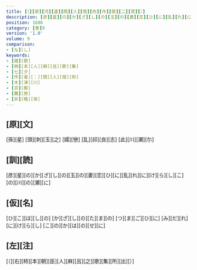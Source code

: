 ```yaml
---
title: [（][泉][河][邊][間][人][宿][祢][作][歌][二][首][）]
description: [彦][星][の][か][ざ][し][の][玉][の][妻][恋][ひ][に][乱][れ][に][け][ら][し][こ][の][川][の][瀬][に]
position: 1686
category: [巻]9
version: '1.0'
volume: 9
comparison:
- [な][し]
keywords:
- [雑][歌]
- [柿][本][人][麻][呂][歌][集]
- [七][夕]
- [作][者][：][間][人][宿][祢]
- [木][津][川]
- [京][都]
- [羈][旅]
- [非][略][体]
---
```


## [原][文]

[孫][星] [頭][刺][玉][之] [嬬][戀] [乱][祁][良][志] [此][川][瀬][尓]

## [訓][読]

[彦][星][の][か][ざ][し][の][玉][の][妻][恋][ひ][に][乱][れ][に][け][ら][し][こ][の][川][の][瀬][に]

## [仮][名]

[ひ][こ][ほ][し][の] [か][ざ][し][の][た][ま][の] [つ][ま][ご][ひ][に] [み][だ][れ][に][け][ら][し] [こ][の][か][は][の][せ][に]

## [左][注]

[（][右][柿][本][朝][臣][人][麻][呂][之][歌][集][所][出][）]
